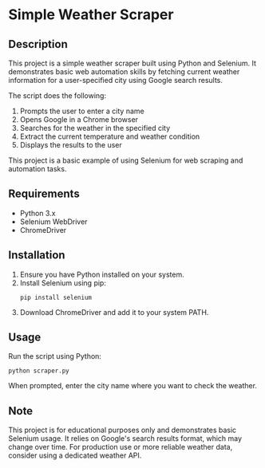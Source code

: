 # Simple Weather Scraper

## Description

This project is a simple weather scraper built using Python and Selenium. It demonstrates basic web automation skills by fetching current weather information for a user-specified city using Google search results.

The script does the following:
1. Prompts the user to enter a city name
2. Opens Google in a Chrome browser
3. Searches for the weather in the specified city
4. Extract the current temperature and weather condition
5. Displays the results to the user

This project is a basic example of using Selenium for web scraping and automation tasks.

## Requirements

- Python 3.x
- Selenium WebDriver
- ChromeDriver

## Installation

1. Ensure you have Python installed on your system.
2. Install Selenium using pip:
   ```
   pip install selenium
   ```
3. Download ChromeDriver and add it to your system PATH.

## Usage

Run the script using Python:
```
python scraper.py
```


When prompted, enter the city name where you want to check the weather.

## Note

This project is for educational purposes only and demonstrates basic Selenium usage. It relies on Google's search results format, which may change over time. For production use or more reliable weather data, consider using a dedicated weather API.
